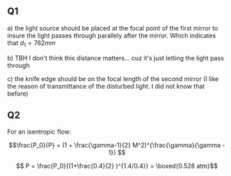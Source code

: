 ## Q1

a) the light source should be placed at the focal point of the first mirror to insure the light passes through parallely after the mirror. Which indicates that $d_1 = 762 mm$

b) TBH I don't think this distance matters... cuz it's just letting the light pass through

c) the knife edge should be on the focal length of the second mirror (I like the reason of transmittance of the disturbed light. I did not know that before)

## Q2

For an isentropic flow:

$$\frac{P_0}{P} = (1 + \frac{\gamma-1}{2} M^2)^{\frac{\gamma}{\gamma - 1}} $$

$$ P = \frac{P_0}{(1+\frac{0.4}{2} )^{1.4/0.4}} = \boxed{0.528 atm}$$
